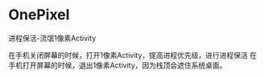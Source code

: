 # OnePixel
进程保活-流氓1像素Activity

在手机关闭屏幕的时候，打开1像素Activity，提高进程优先级，进行进程保活
在手机打开屏幕的时候，退出1像素Activity，因为栈顶会遮住系统桌面。
